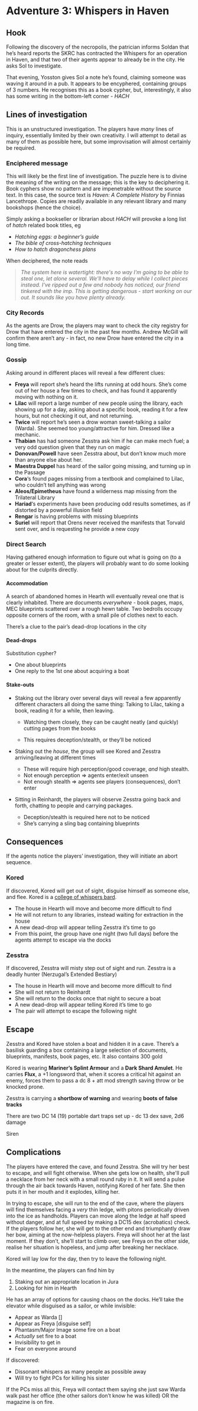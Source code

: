 # Adventure 3: Whispers in Haven

## Hook

Following the discovery of the necropolis, the patrician informs Soldan that he’s heard reports the SKRC has contracted the Whispers for an operation in Haven, and that two of their agents appear to already be in the city. He asks Sol to investigate. 

That evening, Yosston gives Sol a note he’s found, claiming someone was waving it around in a pub. It appears to be encyphered, containing groups of 3 numbers. He recognises this as a book cypher, but, interestingly, it also has some writing in the bottom-left corner - *HACH*

## Lines of investigation

This is an unstructured investigation. The players have *many* lines of inquiry, essentially limited by their own creativity. I will attempt to detail as many of them as possible here, but some improvisation will almost certainly be required.

### Enciphered message

This will likely be the first line of investigation. The puzzle here is to divine the meaning of the writing on the message; this is the key to deciphering it. Book cyphers show no pattern and are impenetrable without the source text. In this case, the source text is *Haven: A Complete History* by Finnias Lancethrope. Copies are readily available in any relevant library and many bookshops (hence the choice). 

Simply asking a bookseller or librarian about *HACH* will provoke a long list of *hatch* related book titles, eg

- *Hatching eggs: a beginner’s guide*
- *The bible of cross-hatching techniques*
- *How to hatch dragonchess plans*

When deciphered, the note reads

> *The system here is watertight: there's no way I'm going to be able to steal one, let alone several. We'll have to delay while I collect pieces instead. I've ripped out a few and nobody has noticed, our friend tinkered with the imp. This is getting dangerous - start working on our out. It sounds like you have plenty already.*

### City Records

As the agents are Drow, the players may want to check the city registry for Drow that have entered the city in the past few months. Andrew McGill will confirm there aren’t any - in fact, no new Drow have entered the city in a long time.

### Gossip

Asking around in different places will reveal a few different clues:

- **Freya** will report she’s heard the lifts running at odd hours. She’s come out of her house a few times to check, and has found it apparently moving with nothing on it.
- **Lilac** will report a large number of new people using the library, each showing up for a day, asking about a specific book, reading it for a few hours, but not checking it out, and not returning.
- **Twice** will report he’s seen a drow woman sweet-talking a sailor (Warda). She seemed too young/attractive for him. Dressed like a mechanic.
- **Thabian** has had someone Zesstra ask him if he can make mech fuel; a very odd question given that they run on magic
- **Donovan/Powell** have seen Zesstra about, but don’t know much more than anyone else about her.
- **Maestra Duppel** has heard of the sailor going missing, and turning up in the Passage
- **Cora**‘s found pages missing from a textbook and complained to Lilac, who couldn’t tell anything was wrong
- **Aleos/Epimetheus** have found a wilderness map missing from the Trilateral Library
- **Hariad**‘s experiments have been producing odd results sometimes, as if distorted by a powerful illusion field
- **Rengar** is having problems with missing blueprints 
- **Suriel** will report that Orens never received the manifests that Torvald sent over, and is requesting he provide a new copy

### Direct Search

Having gathered enough information to figure out what is going on (to a greater or lesser extent), the players will probably want to do some looking about for the culprits directly.

#### Accommodation

A search of abandoned homes in Hearth will eventually reveal one that is clearly inhabited. There are documents *everywhere* - book pages, maps, MEC blueprints scattered over a rough hewn table. Two bedrolls occupy opposite corners of the room, with a small pile of clothes next to each.

There’s a clue to the pair’s dead-drop locations in the city

#### Dead-drops

Substitution cypher?

- One about blueprints
- One reply to the 1st one about acquiring a boat

#### Stake-outs

- Staking out the library over several days will reveal a few apparently different characters all doing the same thing: Talking to Lilac, taking a book, reading it for a while, then leaving.

  - Watching them closely, they can be caught neatly (and quickly) cutting pages from the books

  - This requires deception/stealth, or they’ll be noticed
- Staking out the *house*, the group will see Kored and Zesstra arriving/leaving at different times
  - These will require high perception/good coverage, *and* high stealth.
  - Not enough perception => agents enter/exit unseen
  - Not enough stealth => agents see players (consequences), don’t enter
- Sitting in Reinhardt, the players will observe Zesstra going back and forth, chatting to people and carrying packages.
  - Deception/stealth is required here not to be noticed
  - She’s carrying a sling bag containing blueprints

## Consequences

If the agents notice the players’ investigation, they will initiate an abort sequence.

### Kored

If discovered, Kored will get out of sight, disguise himself as someone else, and flee. Kored is a [college of whispers bard](https://homebrewery.naturalcrit.com/share/HyXFUJ0HWb).

- The house in Hearth will move and become more difficult to find
- He will not return to any libraries, instead waiting for extraction in the house
- A new dead-drop will appear telling Zesstra it’s time to go
- From this point, the group have one night (two full days) before the agents attempt to escape via the docks

### Zesstra

If discovered, Zesstra will misty step out of sight and run. Zesstra is a deadly hunter (Nerzugal’s Extended Bestiary)

- The house in Hearth will move and become more difficult to find
- She will not return to Reinhardt
- She will return to the docks once that night to secure a boat
- A new dead-drop will appear telling Kored it’s time to go
- The pair will attempt to escape the following night

## Escape

Zesstra and Kored have stolen a boat and hidden it in a cave. There’s a basilisk guarding a box containing a large selection of documents, blueprints, manifests, book pages, etc. It also contains 300 gold

Kored is wearing **Mariner’s Splint Armour** and a **Dark Shard Amulet**. He carries **Flux**, a +1 longsword that, when it scores a critical hit against an enemy, forces them to pass a dc 8 + att mod strength saving throw or be knocked prone.

Zesstra is carrying a **shortbow of warning** and wearing **boots of false tracks**



There are two DC 14 (19) portable dart traps set up - dc 13 dex save, 2d6 damage

Siren



## Complications

The players have entered the cave, and found Zesstra. She will try her best to escape, and will fight otherwise. When she gets low on health, she'll pull a necklace from her neck with a small round ruby in it. It will send a pulse through the air back towards Haven, notifying Kored of her fate. She then puts it in her mouth and it explodes, killing her.

In trying to escape, she will run to the end of the cave, where the players will find themselves facing a *very* thin ledge, with pitons periodically driven into the ice as handholds. Players can move along the ledge at half speed without danger, and at full speed by making a DC15 dex (acrobatics) check. If the players follow her, she will get to the other end and triumphantly draw her bow, aiming at the now-helpless players. Freya will shoot her at the last moment. If they don’t, she’ll start to climb over, see Freya on the other side, realise her situation is hopeless, and jump after breaking her necklace.

Kored will lay low for the day, then try to leave the following night. 

In the meantime, the players can find him by 

1. Staking out an appropriate location in Jura
2. Looking for him in Hearth

He has an array of options for causing chaos on the docks. He’ll take the elevator while disguised as a sailor, or while invisible:

- Appear as Warda []
- Appear as Freya [disguise self]
- Phantasm/Major Image some fire on a boat
- *Actually* set fire to a boat
- Invisibility to get in
- Fear on everyone around

If discovered:

- Dissonant whispers as many people as possible away
- Will try to fight PCs for killing his sister

If the PCs miss all this, Freya will contact them saying she just saw Warda walk past her office (the other sailors don’t know he was killed) OR the magazine is on fire.